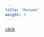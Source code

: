 ```yaml
---
title: "Resume"
weight: 3
---
```


[click](https://drive.google.com/file/d/14nhQJMqtciBX1OgtiLcZ6fj3Q5aSX7HT/view?usp=sharing)
